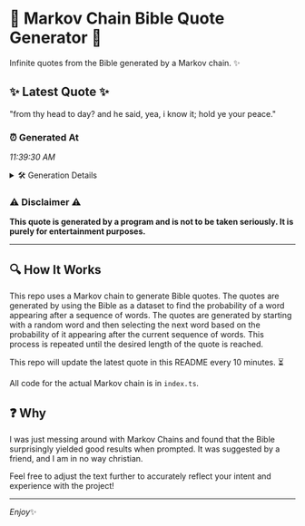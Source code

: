 # 📖 Markov Chain Bible Quote Generator 📖

Infinite quotes from the Bible generated by a Markov chain. ✨

## ✨ Latest Quote ✨
"from thy head to day? and he said, yea, i know it; hold ye your peace."

### ⏰ Generated At
*11:39:30 AM*

<details>
    <summary>🛠️ Generation Details</summary>
    <p>
        <strong>🌱 Seed:</strong> from<br>
        <strong>🔄 Iterations:</strong> 15<br>
        <strong>📜 Context History:</strong><br>[ from ]: thy<br>[ from, thy ]: head<br>[ from, thy, head ]: to<br>[ from, thy, head, to ]: day?<br>[ from, thy, head, to, day? ]: and<br>[ from, thy, head, to, day?, and ]: he<br>[ thy, head, to, day?, and, he ]: said,<br>[ head, to, day?, and, he, said, ]: yea,<br>[ to, day?, and, he, said,, yea, ]: i<br>[ day?, and, he, said,, yea,, i ]: know<br>[ and, he, said,, yea,, i, know ]: it;<br>[ he, said,, yea,, i, know, it; ]: hold<br>[ said,, yea,, i, know, it;, hold ]: ye<br>[ yea,, i, know, it;, hold, ye ]: your<br>[ i, know, it;, hold, ye, your ]: peace.<br>
    </p>
</details>

### ⚠️ Disclaimer ⚠️
**This quote is generated by a program and is not to be taken seriously. It is purely for entertainment purposes.**

---

## 🔍 How It Works

This repo uses a Markov chain to generate Bible quotes. The quotes are generated by using the Bible as a dataset to find the probability of a word appearing after a sequence of words. The quotes are generated by starting with a random word and then selecting the next word based on the probability of it appearing after the current sequence of words. This process is repeated until the desired length of the quote is reached.

This repo will update the latest quote in this README every 10 minutes. ⏳

All code for the actual Markov chain is in `index.ts`.

## ❓ Why

I was just messing around with Markov Chains and found that the Bible surprisingly yielded good results when prompted. 
It was suggested by a friend, and I am in no way christian.

Feel free to adjust the text further to accurately reflect your intent and experience with the project!

---

*Enjoy*✨
